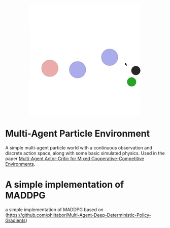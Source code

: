 <p align="center">
  <img src="Simple-Adversary.png" width="350" title="Simple-Adversary">
</p>

# Multi-Agent Particle Environment

A simple multi-agent particle world with a continuous observation and discrete action space, along with some basic simulated physics.
Used in the paper [Multi-Agent Actor-Critic for Mixed Cooperative-Competitive Environments](https://arxiv.org/pdf/1706.02275.pdf).

# A simple implementation of MADDPG
a simple implementation of MADDPG based on (https://github.com/philtabor/Multi-Agent-Deep-Deterministic-Policy-Gradients)

